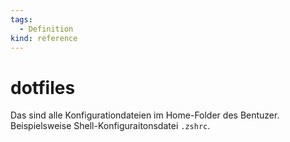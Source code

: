 ```yaml
---
tags:
  - Definition
kind: reference
---
```

# dotfiles

Das sind alle Konfigurationdateien im Home-Folder des Bentuzer. Beispielsweise Shell-Konfiguraitonsdatei `.zshrc`.